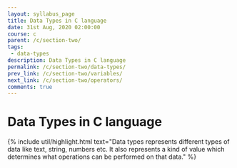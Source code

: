 ```yaml
---
layout: syllabus_page
title: Data Types in C language
date: 31st Aug, 2020 02:00:00
course: c
parent: /c/section-two/
tags:
 - data-types
description: Data Types in C language
permalink: /c/section-two/data-types/
prev_link: /c/section-two/variables/
next_link: /c/section-two/operators/
comments: true
---
```


# Data Types in C language

{% include util/highlight.html
    text="Data types represents different types of data like text, string, numbers etc.
          It also represents a kind of value which determines what operations can be performed on that data."
%}

